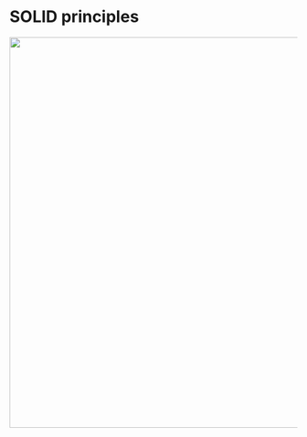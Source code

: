 # SOLID principles
<p align="center"><img src="https://user-images.githubusercontent.com/69586214/227484604-a69a76e2-a111-47ba-ae82-d59989fc7a63.png" width="685"/></p>